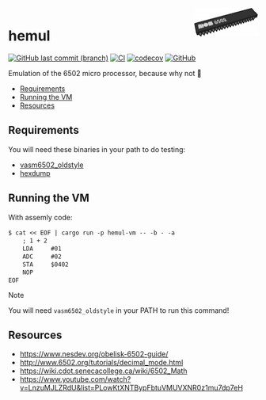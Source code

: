 <img align="right" width="128" src="logo.png">

<h1>hemul</h1>

[![GitHub last commit (branch)](https://img.shields.io/github/last-commit/gbbirkisson/hemul/main)](https://github.com/gbbirkisson/hemul/commits/main)
[![CI](https://github.com/gbbirkisson/hemul/actions/workflows/ci.yml/badge.svg?branch=main)](https://github.com/gbbirkisson/hemul/actions/workflows/ci.yml)
[![codecov](https://codecov.io/github/gbbirkisson/hemul/branch/main/graph/badge.svg?token=GFZ3Y0Y2X6)](https://codecov.io/github/gbbirkisson/hemul)
[![GitHub](https://img.shields.io/github/license/gbbirkisson/hemul)](https://github.com/gbbirkisson/hemul/blob/main/LICENSE)

Emulation of the 6502 micro processor, because why not 🤷

<!-- vim-markdown-toc GFM -->

* [Requirements](#requirements)
* [Running the VM](#running-the-vm)
* [Resources](#resources)

<!-- vim-markdown-toc -->

## Requirements

You will need these binaries in your path to do testing:

- [vasm6502_oldstyle](http://www.compilers.de/vasm.html)
- [hexdump](https://man7.org/linux/man-pages/man1/hexdump.1.html)

## Running the VM

With assemly code:

```console
$ cat << EOF | cargo run -p hemul-vm -- -b - -a
    ; 1 + 2
    LDA     #01
    ADC     #02
    STA     $0402
    NOP
EOF
```

> [!NOTE]
> You will need `vasm6502_oldstyle` in your PATH to run this command!

## Resources

- https://www.nesdev.org/obelisk-6502-guide/
- http://www.6502.org/tutorials/decimal_mode.html
- https://wiki.cdot.senecacollege.ca/wiki/6502_Math
- https://www.youtube.com/watch?v=LnzuMJLZRdU&list=PLowKtXNTBypFbtuVMUVXNR0z1mu7dp7eH
